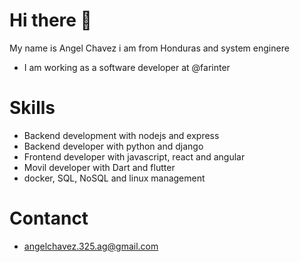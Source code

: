 # Hi there 👋
My name is Angel Chavez i am from Honduras and system enginere 
- I am working as a software developer at @farinter 

# Skills
- Backend development with nodejs and express
- Backend developer with python and django
- Frontend developer with javascript, react and angular
- Movil developer with Dart and flutter
- docker, SQL, NoSQL and linux management

# Contanct 
- angelchavez.325.ag@gmail.com
<!--
**agchavez/agchavez** is a ✨ _special_ ✨ repository because its `README.md` (this file) appears on your GitHub profile.

Here are some ideas to get you started:

- 🔭 I’m currently working on ...
- 🌱 I’m currently learning ...
- 👯 I’m looking to collaborate on ...
- 🤔 I’m looking for help with ...
- 💬 Ask me about ...
- 📫 How to reach me: ...
- 😄 Pronouns: ...
- ⚡ Fun fact: ...
-->
